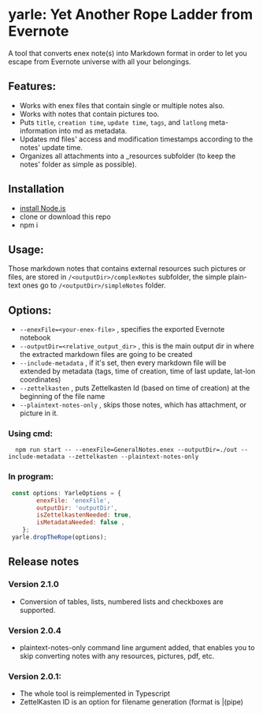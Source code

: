 

# yarle: Yet Another Rope Ladder from Evernote

A tool that converts enex note(s) into Markdown format in order to let you escape from Evernote universe with all your belongings.

## Features:

- Works with enex files that contain single or multiple notes also.
- Works with notes that contain pictures too.
- Puts `title`, `creation time`, `update time`, `tags`, and `latlong` meta-information into md as metadata.
- Updates md files' access and modification timestamps according to the notes' update time.
- Organizes all attachments into a _resources subfolder (to keep the notes' folder as simple as possible).

## Installation

 - [install Node.js](https://nodejs.org/en/download/)
 - clone or download this repo
 - npm i
 
## Usage:

Those markdown notes that contains external resources such pictures or files, are stored in `/<outputDir>/complexNotes` subfolder, the simple plain-text ones go to `/<outputDir>/simpleNotes` folder.

## Options:

 - ```--enexFile=<your-enex-file>``` , specifies the exported Evernote notebook
 - ```--outputDir=<relative_output_dir>``` , this is the main output dir in where the extracted markdown files are going to be created
 - ```--include-metadata``` , if it's set, then every markdown file will be extended by metadata (tags, time of creation, time of last update, lat-lon coordinates) 
 - ```--zettelkasten``` , puts Zettelkasten Id (based on time of creation) at the beginning of the file name
 - ```--plaintext-notes-only``` , skips those notes, which has attachment, or picture in it.

### Using cmd: 
```shell
  npm run start -- --enexFile=GeneralNotes.enex --outputDir=./out --include-metadata --zettelkasten --plaintext-notes-only
```

### In program: 

```javascript
 const options: YarleOptions = {
        enexFile: 'enexFile',
        outputDir: 'outputDir',
        isZettelkastenNeeded: true,
        isMetadataNeeded: false ,
    };
 yarle.dropTheRope(options);
```

## Release notes

### Version 2.1.0

 - Conversion of tables, lists, numbered lists and checkboxes are supported.

### Version 2.0.4

 - plaintext-notes-only command line argument added, that enables you to skip converting notes with any resources, pictures, pdf, etc.

### Version 2.0.1: 

 - The whole tool is reimplemented in Typescript
 - ZettelKasten ID is an option for filename generation (format is <id>|(pipe) <title>.md or <id>.md if there is no title)

### version 1.2.0, fixes and improvements:

- File name conventions changed (whitespaces are generated instead of underscores)
- Metadata is moved at the end of the text and transformed as code snippet (looks better in Ulysses)
- Fix on HTML to MD conversion (turndown package is configured better to do not add multiple newline characters )
